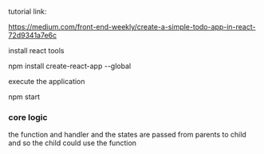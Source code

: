 
tutorial link:

https://medium.com/front-end-weekly/create-a-simple-todo-app-in-react-72d9341a7e6c

install react tools

npm install create-react-app --global

execute the application

npm start

### core logic

the function and handler and the states are passed from parents to child 
and so the child could use the function 

